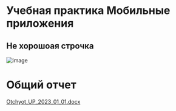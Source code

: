 # Учебная практика Мобильные приложения
## Не хорошоая строчка
![image](https://user-images.githubusercontent.com/100847962/224948045-e0975558-911c-44ba-b324-7deaeb09d270.png)
# Общий отчет
[Otchyot_UP_2023_01_01.docx](https://github.com/Anastasiy1307/Layout1/files/11027190/Otchyot_UP_2023_01_01.docx)
